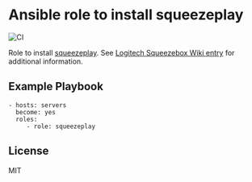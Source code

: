 # Ansible role to install squeezeplay

![CI](https://github.com/baztian/ansible-squeezeplay/workflows/CI/badge.svg)

Role to install [squeezeplay](https://sourceforge.net/projects/lmsclients/files/squeezeplay/linux/). See [Logitech Squeezebox Wiki entry](https://wiki.slimdevices.com/index.php/SqueezePlay.html) for additional information.

## Example Playbook

    - hosts: servers
      become: yes
      roles:
         - role: squeezeplay

## License

MIT
